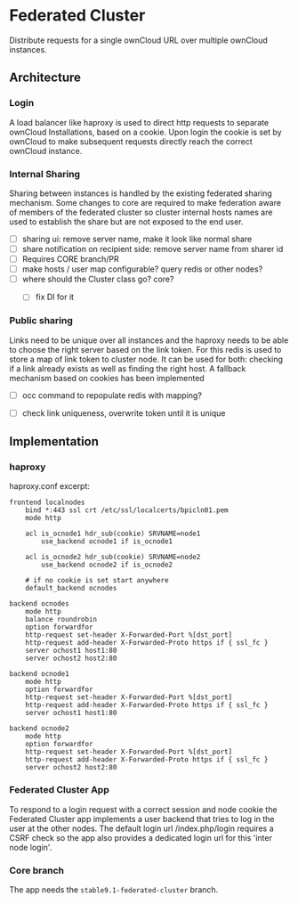 Federated Cluster
=================

Distribute requests for a single ownCloud URL over multiple ownCloud instances.


Architecture
------------

### Login 

A load balancer like haproxy is used to direct http requests to separate
ownCloud Installations, based on a cookie. Upon login the cookie is set by
ownCloud to make subsequent requests directly reach the correct ownCloud instance.


### Internal Sharing

Sharing between instances is handled by the existing federated sharing mechanism.
Some changes to core are required to make federation aware of members of the
federated cluster so cluster internal hosts names are used to establish the share
but are not exposed to the end user.
- [ ] sharing ui: remove server name, make it look like normal share
- [ ] share notification on recipient side: remove server name from sharer id
- [ ] Requires CORE branch/PR
- [ ] make hosts / user map configurable? query redis or other nodes?
- [ ] where should the Cluster class go? core?
    - [ ] fix DI for it


### Public sharing

Links need to be unique over all instances and the haproxy needs to be able to
choose the right server based on the link token. For this redis is used to store
a map of link token to cluster node. It can be used for both: checking if a link
already exists as well as finding the right host. A fallback mechanism based on
cookies has been implemented
- [ ] occ command to repopulate redis with mapping?
- [ ] check link uniqueness, overwrite token until it is unique


Implementation
--------------

### haproxy

haproxy.conf excerpt:
```
frontend localnodes
    bind *:443 ssl crt /etc/ssl/localcerts/bpicln01.pem
    mode http

    acl is_ocnode1 hdr_sub(cookie) SRVNAME=node1
        use_backend ocnode1 if is_ocnode1

    acl is_ocnode2 hdr_sub(cookie) SRVNAME=node2
        use_backend ocnode2 if is_ocnode2

    # if no cookie is set start anywhere
    default_backend ocnodes

backend ocnodes
    mode http
    balance roundrobin
    option forwardfor
    http-request set-header X-Forwarded-Port %[dst_port]
    http-request add-header X-Forwarded-Proto https if { ssl_fc }
    server ochost1 host1:80
    server ochost2 host2:80
    
backend ocnode1
    mode http
    option forwardfor
    http-request set-header X-Forwarded-Port %[dst_port]
    http-request add-header X-Forwarded-Proto https if { ssl_fc }
    server ochost1 host1:80

backend ocnode2
    mode http
    option forwardfor
    http-request set-header X-Forwarded-Port %[dst_port]
    http-request add-header X-Forwarded-Proto https if { ssl_fc }
    server ochost2 host2:80
```

### Federated Cluster App
To respond to a login request with a correct session and node cookie the
Federated Cluster app implements a user backend that tries to log in the user at
the other nodes. The default login url /index.php/login requires a CSRF check so
the app also provides a dedicated login url for this 'inter node login'.

### Core branch
The app needs the `stable9.1-federated-cluster` branch.